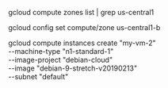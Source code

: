 gcloud compute zones list | grep us-central1

gcloud config set compute/zone us-central1-b

gcloud compute instances create "my-vm-2" \
--machine-type "n1-standard-1" \
--image-project "debian-cloud" \
--image "debian-9-stretch-v20190213" \
--subnet "default"


